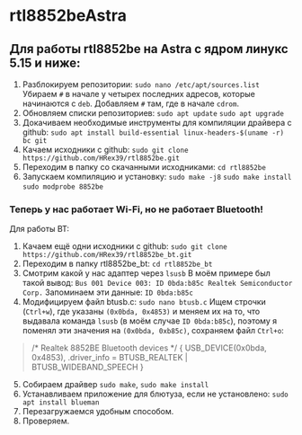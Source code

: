 # rtl8852beAstra
## Для работы rtl8852be на Astra с ядром линукс 5.15 и ниже:
1. Разблокируем репозитории: 
```sudo nano /etc/apt/sources.list```
Убираем ```#``` в начале у четырех последних адресов, которые начинаются с ```deb```.
Добавляем ```#``` там, где в начале ```cdrom```.
2. Обновляем списки репозиториев: 
```sudo apt update```
```sudo apt upgrade```
3. Докачиваем необходимые инструменты для компиляции драйвера с github: 
```sudo apt install build-essential linux-headers-$(uname -r) bc git```
4. Качаем исходники с github: 
```sudo git clone https://github.com/HRex39/rtl8852be.git```
5. Переходим в папку со скачанными исходниками:
```cd rtl8852be```
6. Запускаем компиляцию и установку: 
```sudo make -j8```
```sudo make install```
```sudo modprobe 8852be```

### Теперь у нас работает Wi-Fi, но не работает Bluetooth!

Для работы BT:
1. Качаем ещё одни исходники с github: ```sudo git clone https://github.com/HRex39/rtl8852be_bt.git```
2. Переходим в папку rtl8852be_bt: ```cd rtl8852be_bt```
3. Смотрим какой у нас адаптер через ```lsusb``` 
В моём примере был такой вывод:
```Bus 001 Device 003: ID 0bda:b85c Realtek Semiconductor Corp.```
Запоминаем эти данные: ```ID 0bda:b85c```
4. Модифицируем файл btusb.c: ```sudo nano btusb.c```
Ищем строчки (```Ctrl+w```), где указаны ```(0x0bda, 0x4853)``` и меняем их на то, что выдавала команда ```lsusb```  (в моём случае ```ID 0bda:b85c```), поэтому я поменял эти значения на ```(0x0bda, 0xb85c)```, сохраняем файл ```Ctrl+o```:
>/* Realtek 8852BE Bluetooth devices */
{ USB_DEVICE(0x0bda, 0x4853), .driver_info = BTUSB_REALTEK |
               BTUSB_WIDEBAND_SPEECH }
5. Собираем драйвер ```sudo make```, ```sudo make install```
6. Устанавливаем приложение для блютуза, если не установлено: ```sudo apt install blueman```
7. Перезагружаемся удобным способом.
8. Проверяем.
